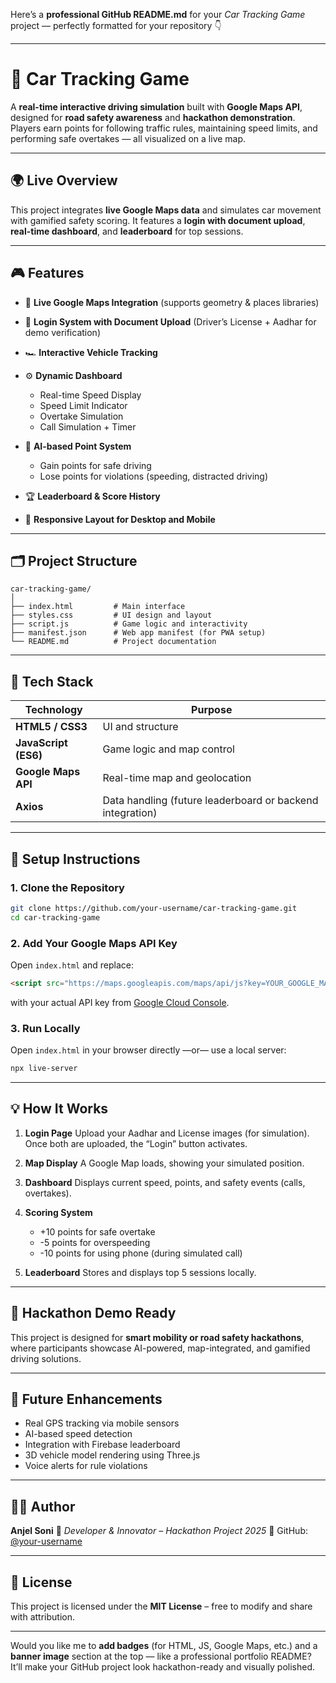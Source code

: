 Here’s a **professional GitHub README.md** for your *Car Tracking Game* project — perfectly formatted for your repository 👇

---

# 🚗 Car Tracking Game

A **real-time interactive driving simulation** built with **Google Maps API**, designed for **road safety awareness** and **hackathon demonstration**.
Players earn points for following traffic rules, maintaining speed limits, and performing safe overtakes — all visualized on a live map.

---

## 🌍 Live Overview

This project integrates **live Google Maps data** and simulates car movement with gamified safety scoring.
It features a **login with document upload**, **real-time dashboard**, and **leaderboard** for top sessions.

---

## 🎮 Features

* 🧭 **Live Google Maps Integration** (supports geometry & places libraries)
* 📄 **Login System with Document Upload** (Driver’s License + Aadhar for demo verification)
* 🏎️ **Interactive Vehicle Tracking**
* ⚙️ **Dynamic Dashboard**

  * Real-time Speed Display
  * Speed Limit Indicator
  * Overtake Simulation
  * Call Simulation + Timer
* 🧠 **AI-based Point System**

  * Gain points for safe driving
  * Lose points for violations (speeding, distracted driving)
* 🏆 **Leaderboard & Score History**
* 📱 **Responsive Layout for Desktop and Mobile**

---

## 🗂️ Project Structure

```
car-tracking-game/
│
├── index.html         # Main interface
├── styles.css         # UI design and layout
├── script.js          # Game logic and interactivity
├── manifest.json      # Web app manifest (for PWA setup)
└── README.md          # Project documentation
```

---

## 🧰 Tech Stack

| Technology           | Purpose                                                   |
| -------------------- | --------------------------------------------------------- |
| **HTML5 / CSS3**     | UI and structure                                          |
| **JavaScript (ES6)** | Game logic and map control                                |
| **Google Maps API**  | Real-time map and geolocation                             |
| **Axios**            | Data handling (future leaderboard or backend integration) |

---

## 🔑 Setup Instructions

### 1. Clone the Repository

```bash
git clone https://github.com/your-username/car-tracking-game.git
cd car-tracking-game
```

### 2. Add Your Google Maps API Key

Open `index.html` and replace:

```html
<script src="https://maps.googleapis.com/maps/api/js?key=YOUR_GOOGLE_MAPS_API_KEY&libraries=geometry,places"></script>
```

with your actual API key from [Google Cloud Console](https://console.cloud.google.com/).

### 3. Run Locally

Open `index.html` in your browser directly
—or— use a local server:

```bash
npx live-server
```

---

## 💡 How It Works

1. **Login Page**
   Upload your Aadhar and License images (for simulation).
   Once both are uploaded, the “Login” button activates.

2. **Map Display**
   A Google Map loads, showing your simulated position.

3. **Dashboard**
   Displays current speed, points, and safety events (calls, overtakes).

4. **Scoring System**

   * +10 points for safe overtake
   * -5 points for overspeeding
   * -10 points for using phone (during simulated call)

5. **Leaderboard**
   Stores and displays top 5 sessions locally.

---

## 🧪 Hackathon Demo Ready

This project is designed for **smart mobility or road safety hackathons**, where participants showcase AI-powered, map-integrated, and gamified driving solutions.

---

## 🚀 Future Enhancements

* Real GPS tracking via mobile sensors
* AI-based speed detection
* Integration with Firebase leaderboard
* 3D vehicle model rendering using Three.js
* Voice alerts for rule violations

---

## 👩‍💻 Author

**Anjel Soni**
📍 *Developer & Innovator – Hackathon Project 2025*
🔗 GitHub: [@your-username](https://github.com/your-username)

---

## 🪪 License

This project is licensed under the **MIT License** – free to modify and share with attribution.

---

Would you like me to **add badges** (for HTML, JS, Google Maps, etc.) and a **banner image** section at the top — like a professional portfolio README?
It’ll make your GitHub project look hackathon-ready and visually polished.
